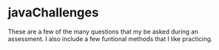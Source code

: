 # javaChallenges
These are a few of the many questions that my be asked during an assessment.
I also include a few funtional methods that I like practicing.
